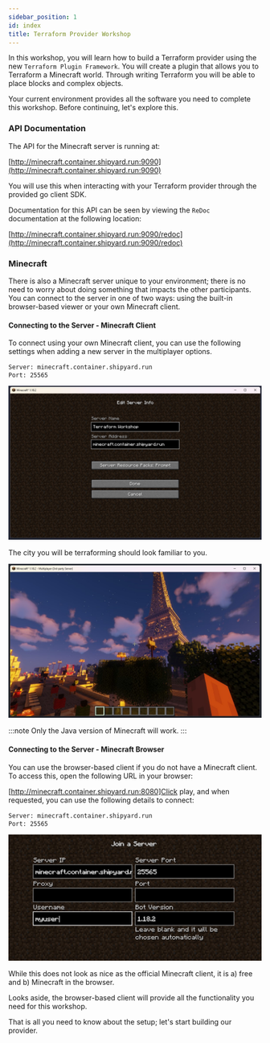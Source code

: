 ```yaml
---
sidebar_position: 1
id: index
title: Terraform Provider Workshop
---
```


In this workshop, you will learn how to build a Terraform provider using the 
new `Terraform Plugin Framework`. You will create a plugin that allows you 
to Terraform a Minecraft world. Through writing Terraform you will be able 
to place blocks and complex objects.

Your current environment provides all the software you need to complete 
this workshop. Before continuing, let's explore this.

### API Documentation

The API for the Minecraft server is running at:

[http://minecraft.container.shipyard.run:9090](http://minecraft.container.shipyard.run:9090)

You will use this when interacting with your Terraform provider through the
provided go client SDK.

Documentation for this API can be seen by viewing the `ReDoc` documentation at
the following location:

[http://minecraft.container.shipyard.run:9090/redoc](http://minecraft.container.shipyard.run:9090/redoc)


### Minecraft

There is also a Minecraft server unique to your environment; there 
is no need to worry about doing something that impacts the other participants.
You can connect to the server in one of two ways: using the built-in 
browser-based viewer or your own Minecraft client.

#### Connecting to the Server - Minecraft Client
To connect using your own Minecraft client, you can use the following settings
when adding a new server in the multiplayer options. 

```
Server: minecraft.container.shipyard.run
Port: 25565
```

![](./images//getting_started/minecraft_client_1.jpg)

The city you will be terraforming should look familiar to you.

![](./images//getting_started/minecraft_client_2.jpg)

:::note
Only the Java version of Minecraft will work.
:::

#### Connecting to the Server - Minecraft Browser

You can use the browser-based client if you do not have a Minecraft client. 
To access this, open the following URL in your browser:

[http://minecraft.container.shipyard.run:8080]Click play, and when requested, 
you can use the following details to connect:

```
Server: minecraft.container.shipyard.run
Port: 25565
```

![](./images//getting_started/minecraft_web_2.jpg)

While this does not look as nice as the official Minecraft client, 
it is a) free and b) Minecraft in the browser.

Looks aside, the browser-based client will provide all the functionality 
you need for this workshop.

That is all you need to know about the setup; let's start building our provider.